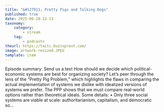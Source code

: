 ```yaml
---
title: "&#127911; Pretty Pigs and Talking Dogs"
published: true
date: 2025-06-28-12-13
taxonomy:
    category:
        - stream
    tag:
        - podcasts
theurl: https://taitc.buzzsprout.com/
image: artwork-resized.JPEG
template: item
---
```


Episode summary: Send us a text How should we decide which political-economic systems are best for organizing society? Let&rsquo;s peer through the lens of the &ldquo;Pretty Pig Problem,&rdquo; which highlights the flaws in comparing the actual implementation of systems we dislike with idealized versions of systems we prefer. The PPP shows that we must compare real-world options rather than theoretical ideals. Some details: &bull; Only three social systems are viable at scale: authoritarianism, capitalism, and democratic so&hellip;
